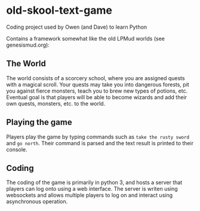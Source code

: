 # old-skool-text-game
Coding project used by Owen (and Dave) to learn Python

Contains a framework somewhat like the old LPMud worlds (see genesismud.org):

## The World
The world consists of a scorcery school, where you are assigned quests with a magical scroll. Your quests may take you into dangerous forests, pit you against fierce monsters, teach you to brew new types of potions, etc. Eventual goal is that players will be able to become wizards and add their own quests, monsters, etc. to the world.

## Playing the game
Players play the game by typing commands such as `take the rusty sword` and `go north`. Their command is parsed and the text result is printed to their console.

## Coding
The coding of the game is primarily in python 3, and hosts a server that players can log onto using a web interface. The server is writen using websockets and allows multiple players to log on and interact using asynchronous operation. 
